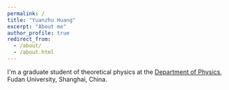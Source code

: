 ```yaml
---
permalink: /
title: "Yuanzhu Huang"
excerpt: "About me"
author_profile: true
redirect_from: 
  - /about/
  - /about.html
---
```


I'm a graduate student of theoretical physics at the [Department of Physics]((https://phys.fudan.edu.cn/)), Fudan University, Shanghai, China.

